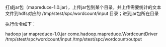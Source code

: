 打成jar包（mapreduce-1.0.jar），上传jar包到某个目录，并上传需要统计的文本文件到hdfs对应的 /tmp/stest/spc/wordcount/input 目录；进到jar包所在目录

执行命令如下：

hadoop jar mapreduce-1.0.jar come.hadoop.mapreduce.WordcountDriver  /tmp/stest/spc/wordcount/input /tmp/stest/spc/wordcount/output
